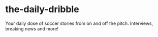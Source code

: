 # the-daily-dribble
Your daily dose of soccer stories from on and off the pitch.  Interviews,  breaking news and more!
